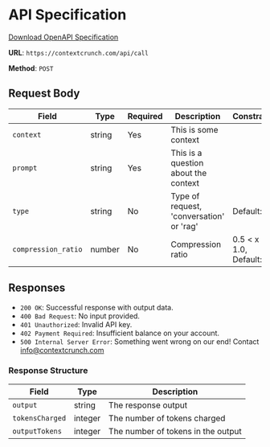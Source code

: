 # API Specification

[Download OpenAPI Specification](./spec.yaml)

**URL**: `https://contextcrunch.com/api/call`

**Method**: `POST`

## Request Body

| Field               | Type    | Required | Description                               | Constraints         |
|---------------------|---------|----------|-------------------------------------------|---------------------|
| `context`           | string  | Yes      | This is some context                      |                     |
| `prompt`            | string  | Yes      | This is a question about the context      |                     |
| `type`              | string  | No       | Type of request, 'conversation' or 'rag'  | Default: `rag`      |
| `compression_ratio` | number  | No       | Compression ratio                         | 0.5 < x < 1.0, Default: 0.9 |

## Responses

- `200 OK`: Successful response with output data.
- `400 Bad Request`: No input provided.
- `401 Unauthorized`: Invalid API key.
- `402 Payment Required`: Insufficient balance on your account.
- `500 Internal Server Error`: Something went wrong on our end! Contact [info@contextcrunch.com](mailto:info@contextcrunch.com)

### Response Structure

| Field            | Type    | Description                       |
|------------------|---------|-----------------------------------|
| `output`         | string  | The response output               |
| `tokensCharged`  | integer | The number of tokens charged      |
| `outputTokens`   | integer | The number of tokens in the output|